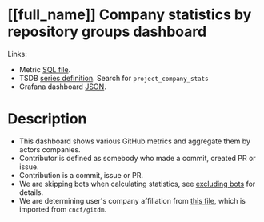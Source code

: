 <h1 id="kubernetes-dashboard">[[full_name]] Company statistics by repository groups dashboard</h1>
<p>Links:</p>
<ul>
<li>Metric <a href="https://github.com/cncf/devstats/blob/master/metrics/shared/company_activity.sql" target="_blank">SQL file</a>.</li>
<li>TSDB <a href="https://github.com/cncf/devstats/blob/master/metrics/kubernetes/metrics.yaml" target="_blank">series definition</a>. Search for <code>project_company_stats</code></li>
<li>Grafana dashboard <a href="https://github.com/cncf/devstats/blob/master/grafana/dashboards/kubernetes/companies-table.json" target="_blank">JSON</a>.</li>
</ul>
<h1 id="description">Description</h1>
<ul>
<li>This dashboard shows various GitHub metrics and aggregate them by actors companies.</li>
<li>Contributor is defined as somebody who made a commit, created PR or issue.</li>
<li>Contribution is a commit, issue or PR.</li>
<li>We are skipping bots when calculating statistics, see <a href="https://github.com/cncf/devstats/blob/master/docs/excluding_bots.md" target="_blank">excluding bots</a> for details.</li>
<li>We are determining user's company affiliation from <a href="https://github.com/cncf/devstats/blob/master/github_users.json" target="_blank">this file</a>, which is imported from <code>cncf/gitdm</code>.</li>
</ul>

